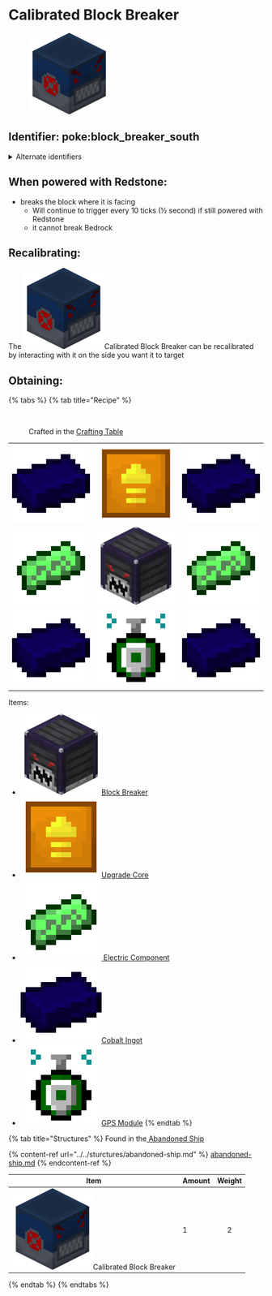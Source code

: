 # Calibrated Block Breaker

<figure><img src="https://github.com/ItsMePok/PFE/blob/wikiAssets/Automation/calibrated_block_breaker.png?raw=true" alt="Calibrated Block Breaker"><figcaption></figcaption></figure>

## Identifier: **poke:block\_breaker\_south** <a href="#identifier" id="identifier"></a>

<details>

<summary>Alternate identifiers</summary>

poke:block\_breaker\_up

poke:block\_breaker\_down

poke:block\_breaker\_north

poke:block\_breaker\_south (default when dropped/crafting)

poke:block\_breaker\_east

poke:block\_breaker\_west

</details>

## When powered with <img src="https://minecraft.wiki/images/thumb/Redstone_Dust_JE2_BE2.png/150px-Redstone_Dust_JE2_BE2.png?8cf17" alt="" data-size="line">Redstone:

* breaks the block where it is facing
  * Will continue to trigger every 10 ticks (½ second) if still powered with <img src="https://minecraft.wiki/images/thumb/Redstone_Dust_JE2_BE2.png/150px-Redstone_Dust_JE2_BE2.png?8cf17" alt="" data-size="line">Redstone
  * it cannot break <img src="https://minecraft.wiki/images/thumb/Bedrock_JE2_BE2.png/150px-Bedrock_JE2_BE2.png?feb6c" alt="" data-size="line">Bedrock

## Recalibrating:

The <img src="https://github.com/ItsMePok/PFE/blob/wikiAssets/Automation/calibrated_block_breaker.png?raw=true" alt="Calibrated Block Breaker" data-size="line">Calibrated Block Breaker can be recalibrated by interacting with it on the side you want it to target

## Obtaining:

{% tabs %}
{% tab title="Recipe" %}
<figure><img src="https://minecraft.wiki/images/thumb/Crafting_Table_JE4_BE3.png/150px-Crafting_Table_JE4_BE3.png?5767f" alt=""><figcaption><p>Crafted in the <a href="https://minecraft.wiki/w/Crafting_Table">Crafting Table</a></p></figcaption></figure>

|                                                                                                        |                                                                                                        |                                                                                                        |
| :----------------------------------------------------------------------------------------------------: | :----------------------------------------------------------------------------------------------------: | :----------------------------------------------------------------------------------------------------: |
|    ![Cobalt Ingot](https://github.com/ItsMePok/PFE/blob/wikiAssets/wikiMain/cobalt_ingot.png?raw=true)    | ![Upgrade Core](https://github.com/ItsMePok/PFE/blob/wikiAssets/wikiMain/upgrade_core.png?raw=true) |    ![Cobalt Ingot](https://github.com/ItsMePok/PFE/blob/wikiAssets/wikiMain/cobalt_ingot.png?raw=true)    |
| ![Electric Component](https://github.com/ItsMePok/PFE/blob/wikiAssets/wikiMain/electric_component.png?raw=true) |    ![Block Breaker](https://github.com/ItsMePok/PFE/blob/wikiAssets/Automation/block_breaker.png?raw=true)   | ![Electric Component](https://github.com/ItsMePok/PFE/blob/wikiAssets/wikiMain/electric_component.png?raw=true) |
|    ![Cobalt Ingot](https://github.com/ItsMePok/PFE/blob/wikiAssets/wikiMain/cobalt_ingot.png?raw=true)    |     ![GPS Module](https://github.com/ItsMePok/PFE/blob/wikiAssets/wikiMain/gps_module.png?raw=true)     |    ![Cobalt Ingot](https://github.com/ItsMePok/PFE/blob/wikiAssets/wikiMain/cobalt_ingot.png?raw=true)    |

Items:

* <img src="https://github.com/ItsMePok/PFE/blob/wikiAssets/Automation/block_breaker.png?raw=true" alt="Block Breaker" data-size="line">[Block Breaker](block-breaker.md)
* <img src="https://github.com/ItsMePok/PFE/blob/wikiAssets/wikiMain/upgrade_core.png?raw=true" alt="Upgrade Core" data-size="line">[Upgrade Core](../../items/cores/upgrade-core.md)
* [<img src="https://github.com/ItsMePok/PFE/blob/wikiAssets/wikiMain/electric_component.png?raw=true" alt="Electric Component" data-size="line"> ](../../items/crafting-components/electric-component.md)[Electric Component](../../items/crafting-components/electric-component.md)
* <img src="https://github.com/ItsMePok/PFE/blob/wikiAssets/wikiMain/cobalt_ingot.png?raw=true" alt="Cobalt Ingot" data-size="line">[Cobalt Ingot](../../items/ingots/cobalt-ingot.md)
* <img src="https://github.com/ItsMePok/PFE/blob/wikiAssets/wikiMain/gps_module.png?raw=true" alt="GPS Module" data-size="line">[GPS Module](../../items/crafting-components/gps-module.md)
{% endtab %}

{% tab title="Structures" %}
Found in the[ Abandoned Ship](../../sturctures/abandoned-ship.md#barrel)

{% content-ref url="../../sturctures/abandoned-ship.md" %}
[abandoned-ship.md](../../sturctures/abandoned-ship.md)
{% endcontent-ref %}



| Item                                                                                                                                                                | Amount | Weight |
| ------------------------------------------------------------------------------------------------------------------------------------------------------------------- | ------ | :----: |
| <img src="https://github.com/ItsMePok/PFE/blob/wikiAssets/Automation/calibrated_block_breaker.png?raw=true" alt="Calibrated Block Breaker" data-size="line">Calibrated Block Breaker | 1      |    2   |
{% endtab %}
{% endtabs %}

